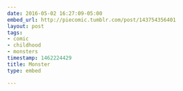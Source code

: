 ```yaml
---
date: 2016-05-02 16:27:09-05:00
embed_url: http://piecomic.tumblr.com/post/143754356401
layout: post
tags:
- comic
- childhood
- monsters
timestamp: 1462224429
title: Monster
type: embed

---
```

